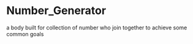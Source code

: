 # Number_Generator
a body built for collection of number who join together to achieve some common goals 
